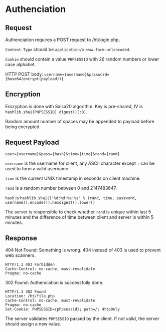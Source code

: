 Authenciation
=============

## Request

Authenciation requires a POST request to /ht/login.php.

`Content-Type` should be `application/x-www-form-urlencoded`.

`Cookie` should contain a value `PHPSESSID` with 26 random numbers or lower
case alphabet.

HTTP POST body: `username={username}&password={base64(encrypt(payload))}`

## Encryption

Encryption is done with Salsa20 algorithm. Key is pre-shared, IV is
`hashlib.sha1(PHPSESSID).digest()[:8]`.

Random amount number of spaces may be appended to payload before being
encrypted.

## Request Payload

    user={username}&pass={hash}&time={time}&rand={rand}

`username` is the username for client, any ASCII character except `:` can be
used to form a valid username.

`time` is the current UNIX timestamp in seconds on client machine.

`rand` is a random number between 0 and 2147483647.

`hash` is `hashlib.sha1(('%d:%d:%s:%s' % (rand, time, password, username)).encode()).hexdigest().lower()`

The server is responsible to check whether `rand` is unique within last 5
minutes and the difference of time between client and server is within 5
minutes.

## Response

404 Not Found: Something is wrong. 404 instead of 403 is used to prevent web
scanners.

    HTTP/1.1 403 Forbidden
    Cache-Control: no-cache, must-revalidate
    Pragma: no-cache

302 Found: Authenciation is successfully done.

    HTTP/1.1 302 Found
    Location: /ht/file.php
    Cache-Control: no-cache, must-revalidate
    Pragma: no-cache
    Set-Cookie: PHPSESSID={phpsessid}; path=/; HttpOnly

The server validates `PHPSESSID` passed by the client. If not valid, the server
should assign a new value.
